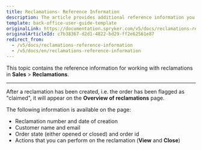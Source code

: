 ```yaml
---
title: Reclamations- Reference Information
description: The article provides additional reference information you see when managing Reclamations in the Back Office.
template: back-office-user-guide-template
originalLink: https://documentation.spryker.com/v5/docs/reclamations-reference-information
originalArticleId: c7b38367-d2d1-4822-bd29-ff2e62561e87
redirect_from:
  - /v5/docs/reclamations-reference-information
  - /v5/docs/en/reclamations-reference-information
---
```


This topic contains the reference information for working with reclamations in **Sales** > **Reclamations**.
***

After a reclamation has been created, i.e. the order has been flagged as "claimed", it will appear on the **Overview of reclamations** page. 

The following information is available on the page:
* Reclamation number and date of creation
* Customer name and email
* Order state (either opened or closed) and order id
* Actions that you can perform on the reclamation (**View** and **Close**)
